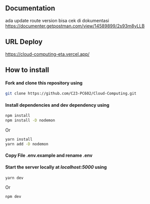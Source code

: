 ## Documentation

ada update route version bisa cek di dokumentasi
https://documenter.getpostman.com/view/14589899/2s93m8yLLB

## URL Deploy

https://cloud-computing-eta.vercel.app/

## How to install

#### Fork and clone this repository using

```bash
git clone https://github.com/C23-PC602/Cloud-Computing.git
```

#### Install dependencies and dev dependency using

```bash
npm install
npm install -D nodemon
```

Or

```bash
yarn install
yarn add -D nodemon
```

#### Copy File .env.example and rename .env

#### Start the server locally at _localhost:5000_ using

```bash
yarn dev
```

Or

```bash
npm dev
```
